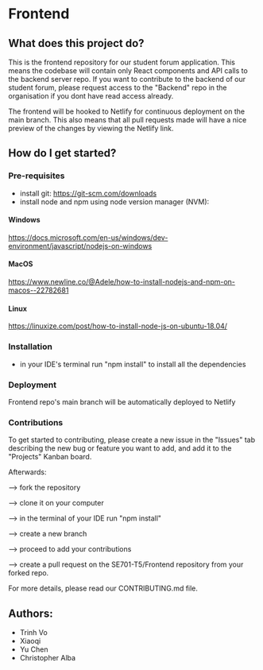 # Frontend
## What does this project do?
This is the frontend repository for our student forum application. This means the codebase will contain only React components and API calls to the backend server repo. If you want to contribute to the backend of our student forum, please request access to the "Backend" repo in the organisation if you dont have read access already.

The frontend will be hooked to Netlify for continuous deployment on the main branch. This also means that all pull requests made will have a nice preview of the changes by viewing the Netlify link.

## How do I get started?

### Pre-requisites
- install git: https://git-scm.com/downloads
- install node and npm using node version manager (NVM): 
#### Windows
https://docs.microsoft.com/en-us/windows/dev-environment/javascript/nodejs-on-windows

#### MacOS
https://www.newline.co/@Adele/how-to-install-nodejs-and-npm-on-macos--22782681

#### Linux
https://linuxize.com/post/how-to-install-node-js-on-ubuntu-18.04/

### Installation
- in your IDE's terminal run "npm install" to install all the dependencies

### Deployment
Frontend repo's main branch will be automatically deployed to Netlify 

### Contributions
To get started to contributing, please create a new issue in the "Issues" tab describing the new bug or feature you want to add, and add it to the "Projects" Kanban board. 

Afterwards: 

  --> fork the repository 
  
  --> clone it on your computer 
  
  --> in the terminal of your IDE run "npm install"
  
  --> create a new branch
  
  --> proceed to add your contributions
  
  --> create a pull request on the SE701-T5/Frontend repository from your forked repo. 
  
For more details, please read our CONTRIBUTING.md file.


## Authors: 
- Trinh Vo
- Xiaoqi
- Yu Chen
- Christopher Alba
